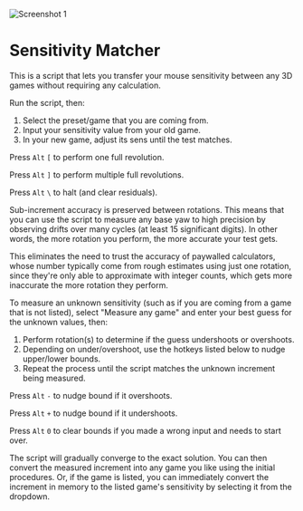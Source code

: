 ![Screenshot 1](https://i.redd.it/z0avmc2lsfe11.png)

# Sensitivity Matcher

This is a script that lets you transfer your mouse sensitivity between any 3D games without requiring any calculation.

Run the script, then:

1) Select the preset/game that you are coming from.
2) Input your sensitivity value from your old game.
3) In your new game, adjust its sens until the test matches.

Press `Alt` `[` to perform one full revolution.

Press `Alt` `]` to perform multiple full revolutions.

Press `Alt` `\` to halt (and clear residuals).

Sub-increment accuracy is preserved between rotations. This means that you can use the script to measure any base yaw to high precision by observing drifts over many cycles (at least 15 significant digits). In other words, the more rotation you perform, the more accurate your test gets.

This eliminates the need to trust the accuracy of paywalled calculators, whose number typically come from rough estimates using just one rotation, since they're only able to approximate with integer counts, which gets more inaccurate the more rotation they perform.

To measure an unknown sensitivity (such as if you are coming from a game that is not listed), select "Measure any game" and enter your best guess for the unknown values, then:

1) Perform rotation(s) to determine if the guess undershoots or overshoots.
2) Depending on under/overshoot, use the hotkeys listed below to nudge upper/lower bounds.
3) Repeat the process until the script matches the unknown increment being measured.

Press `Alt` `-` to nudge bound if it overshoots.

Press `Alt` `+` to nudge bound if it undershoots.

Press `Alt` `0` to clear bounds if you made a wrong input and needs to start over.

The script will gradually converge to the exact solution. You can then convert the measured increment into any game you like using the initial procedures. Or, if the game is listed, you can immediately convert the increment in memory to the listed game's sensitivity by selecting it from the dropdown.
